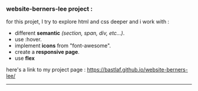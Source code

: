 ### website-berners-lee project :

for this projet, I try to explore html and css deeper and i work with :
- different **semantic** _(section, span, div, etc...)_.
- use :hover.
- implement **icons** from "font-awesome".
- create a **responsive page**.
- use **flex**

here's a link to my project page : https://bastlaf.github.io/website-berners-lee/

________________________________________
